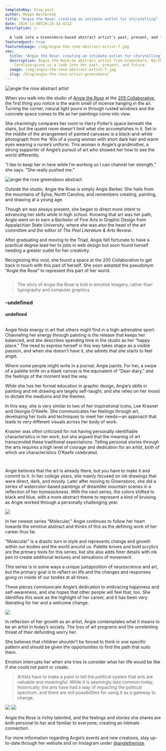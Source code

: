 ```yaml
---
templateKey: blog-post
author: Megan Westbrook
title: "Angie the Rose: creating an intimate outlet for storytelling"
date: 2020-11-08T20:25:43.431Z
description: |-
  
  A look into a Greensboro-based abstract artist’s past, present, and future. 
featuredpost: true
featuredimage: /img/angie-the-rose-abstract-artist-f.jpg
seo:
  title: "Angie the Rose: creating an intimate outlet for storytelling"
  description: Angie the Rose—an abstract artist from Greensboro, North
    Carolina—gives us a look into her past, present, and future.
  image: /img/angie-the-rose-abstract-artist-f.jpg
  slug: /blog/angie-the-rose-artist-greensboro/
---
```

![angie the rose abstract artist](/img/angie-the-rose-abstract-artist-f.jpg "angie the rose abstract artist")

When you walk into the studio of [Angie the Rose](https://www.angietherose.com/) at the [205 Collaborative](https://www.205collaborative.org/), the first thing you notice is the warm smell of incense hanging in the air. Turning the corner, natural light pours in through rusted windows and the concrete space comes to life as her paintings come into view.

She charmingly compares her room to Harry Potter’s space beneath the stairs, but the quaint room doesn't limit what she accomplishes in it. Set in the middle of the arrangement of painted canvases is a black-and-white photograph from the ‘40s of a young woman with short dark hair and warm eyes wearing a nurse’s uniform. This woman is Angie’s grandmother, a strong supporter of Angie’s pursuit of art who showed her how to see the world differently. 

“I like to keep her in here while I’m working so I can channel her strength,” she says. “She really pushed me.”

![angie the rose greensboro abstract](/img/angie-the-rose-greensboro-abstract.jpg "angie the rose greensboro abstract")

Outside the studio, Angie the Rose is simply Angie Barker. She hails from the mountains of Sylva, North Carolina, and remembers creating, painting, and drawing at a young age. 

Though art was always present, she began to direct more intent to advancing her skills while in high school. Knowing that art was her path, Angie went on to earn a Bachelor of Fine Arts in Graphic Design from Appalachian State University, where she was also the head of the art committee and the editor of *The Peel Literature & Arts Review*.

After graduating and moving to the Triad, Angie felt fortunate to have a practical degree lead her to jobs in web design but soon found herself needing a greater outlet for her creativity.

Recognizing this void, she found a space at the 205 Collaborative to get back in touch with this part of herself. She soon adopted the pseudonym “Angie the Rose” to represent this part of her world.

<div class="columns quote"><div class="has-text-left"> <blockquote>The story of Angie the Rose is told in emotive imagery, rather than typography and computer graphics.</blockquote> <h3>-undefined</h3> <h4>undefined</h4></div></div>

Angie finds energy in art that others might find in a high-adrenaline sport. Channeling her energy through painting is the release that keeps her balanced, and she describes spending time in the studio as her “happy place.” The need to express herself in this way takes shape as a visible passion, and when she doesn't have it, she admits that she starts to feel angst. 

Where some people might write in a journal, Angie paints. For her, a swipe of a palette knife on a blank canvas is the equivalent of “Dear diary,” and the feelings of the moment lead the way. 

While she has her formal education in graphic design, Angie’s skills in painting and ink drawing are largely self-taught, and she relies on her mood to dictate the mediums and the themes.

In this way, she is very similar to two of her inspirational icons, Lee Krasner and Georgia O’Keefe. She communicates her feelings through art, developing her tools and techniques to meet her needs—an approach that leads to very different visuals across her body of work. 

Krasner was often criticized for not having personally identifiable characteristics in her work, but she argued that the meaning of art transcended these traditional expectations. Telling personal stories through the arts requires a high level of courage and dedication for an artist, both of which are characteristics O’Keefe celebrated.

![]()

![]()

Angie believes that the art is already there, but you have to make it and commit to it. In her college years, she mainly focused on ink drawings that were direct, dark, and moody. Later after moving to Greensboro, she did a series of watercolor-based paintings of dreamlike mountain scenes in a reflection of her homesickness. With the next series, the colors shifted to black and blue, with a more abstract theme to represent a kind of bruising as Angie worked through a personally challenging year.

![](/img/placeholder-2.jpg#float=right;width=100%;)

In her newest series “Molecular,” Angie continues to follow her heart towards the emotive abstract and thinks of this as the defining work of her career thus far. 

“Molecular” is a drastic turn in style and represents change and growth within our bodies and the world around us. Palette knives and bold acrylics are the primary tools for this series, but she also adds finer details with ink pen to create additional textures and sensations of movement. 

This series is in some ways a unique juxtaposition of neuroscience and art, but the primary goal is to reflect on life and the changes and responses going on inside of our bodies at all times. 

These pieces communicate Angie’s dedication to embracing happiness and self-awareness, and she hopes that other people will feel that, too. She identifies this work as the highlight of her career, and it has been very liberating for her and a welcome change.

![](/img/placeholder-2.jpg#float=left;width=50%;padding-right=20px;)

In reflection of her growth as an artist, Angie contemplates what it means to be an artist in today’s society. The loss of art programs and the unrelenting threat of their defunding worry her. 

She believes that children shouldn’t be forced to think in one specific pattern and should be given the opportunities to find the path that suits them. 

Emotion interrupts her when she tries to consider what her life would be like if she could not paint or create.

> Artists have to make a point to tell the political system that arts are valuable and meaningful. While it is seemingly less common today, historically, the arts have had a way of impacting the political spectrum, and there are still possibilities for using it as a gateway to change.

![](/img/placeholder-2.jpg#float=left;width=49%;)
![](/img/placeholder-2.jpg#float=right;width=49%;)

Angie the Rose is richly talented, and the feelings and stories she shares are both personal to her and familiar to everyone, creating an intimate connection. 

For more information regarding Angie’s events and new creations, stay up-to-date through her website and on Instagram under [@angietherose](https://www.instagram.com/angietherose/?hl=en).